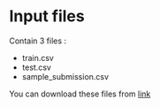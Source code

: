 # Input files
Contain 3 files :
- train.csv
- test.csv
- sample_submission.csv

You can download these files from [link](https://www.kaggle.com/c/digit-recognizer/data)
